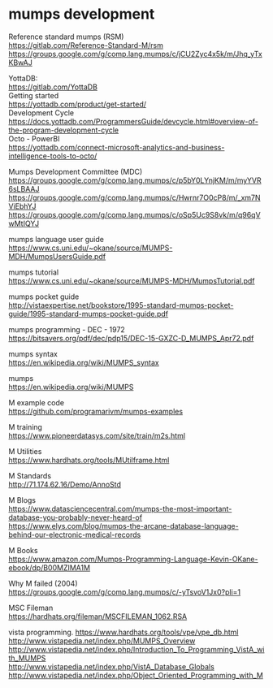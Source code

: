 # mumps development


Reference standard mumps (RSM)  
https://gitlab.com/Reference-Standard-M/rsm  
https://groups.google.com/g/comp.lang.mumps/c/jCU2Zyc4x5k/m/Jhq_yTxKBwAJ


YottaDB:  
https://gitlab.com/YottaDB  
Getting started  
https://yottadb.com/product/get-started/  
Development Cycle  
https://docs.yottadb.com/ProgrammersGuide/devcycle.html#overview-of-the-program-development-cycle  
Octo - PowerBI  
https://yottadb.com/connect-microsoft-analytics-and-business-intelligence-tools-to-octo/



Mumps Development Committee (MDC)  
https://groups.google.com/g/comp.lang.mumps/c/p5bY0LYnjKM/m/myYVR6sLBAAJ  
https://groups.google.com/g/comp.lang.mumps/c/Hwrnr7O0cP8/m/_xm7NViEbhYJ  
https://groups.google.com/g/comp.lang.mumps/c/oSp5Uc9S8vk/m/q96qVwMtIQYJ  



mumps language user guide  
https://www.cs.uni.edu/~okane/source/MUMPS-MDH/MumpsUsersGuide.pdf

mumps tutorial  
https://www.cs.uni.edu/~okane/source/MUMPS-MDH/MumpsTutorial.pdf

mumps pocket guide  
http://vistaexpertise.net/bookstore/1995-standard-mumps-pocket-guide/1995-standard-mumps-pocket-guide.pdf

mumps programming - DEC - 1972  
https://bitsavers.org/pdf/dec/pdp15/DEC-15-GXZC-D_MUMPS_Apr72.pdf


mumps syntax  
https://en.wikipedia.org/wiki/MUMPS_syntax

mumps  
https://en.wikipedia.org/wiki/MUMPS


M example code  
https://github.com/programarivm/mumps-examples

M training  
https://www.pioneerdatasys.com/site/train/m2s.html


M Utilities  
https://www.hardhats.org/tools/MUtilframe.html

M Standards  
http://71.174.62.16/Demo/AnnoStd


M Blogs  
https://www.datasciencecentral.com/mumps-the-most-important-database-you-probably-never-heard-of  
https://www.elys.com/blog/mumps-the-arcane-database-language-behind-our-electronic-medical-records


M Books  
https://www.amazon.com/Mumps-Programming-Language-Kevin-OKane-ebook/dp/B00MZIMA1M


Why M failed (2004)  
https://groups.google.com/g/comp.lang.mumps/c/-yTsvoV1Jx0?pli=1


MSC Fileman  
https://hardhats.org/fileman/MSCFILEMAN_1062.RSA


vista programming. 
https://www.hardhats.org/tools/vpe/vpe_db.html  
http://www.vistapedia.net/index.php/MUMPS_Overview  
http://www.vistapedia.net/index.php/Introduction_To_Programming_VistA_with_MUMPS  
http://www.vistapedia.net/index.php/VistA_Database_Globals  
http://www.vistapedia.net/index.php/Object_Oriented_Programming_with_M  




